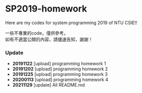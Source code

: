 # SP2019-homework

Here are my codes for system programming 2019 of NTU CSIE!!    

一些不專業的code，僅供參考。  
如有不適當公開的內容，請儘速告知，謝謝！  

### Update
- **20191122** [upload] programming homework 1  
- **20191202** [upload] programming homework 2
- **20191225** [upload] programming homework 3
- **20200113** [upload] programming homework 4
- **20211129** [update] All README.md